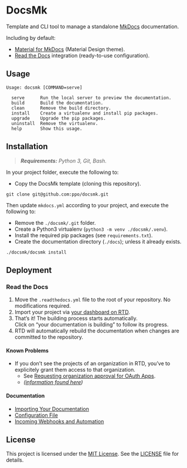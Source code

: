 # DocsMk

Template and CLI tool to manage a standalone [MkDocs](https://www.mkdocs.org/) documentation.

Including by default:

- [Material for MkDocs](https://squidfunk.github.io/mkdocs-material/) (Material Design theme).
- [Read the Docs](https://readthedocs.org/) integration (ready-to-use configuration).


## Usage

```
Usage: docsmk [COMMAND=serve]

  serve      Run the local server to preview the documentation.
  build      Build the documentation.
  clean      Remove the build directory.
  install    Create a virtualenv and install pip packages.
  upgrade    Upgrade the pip packages.
  uninstall  Remove the virtualenv.
  help       Show this usage.
```


## Installation

> _**Requirements:** Python 3, Git, Bash._

In your project folder, execute the following to:

- Copy the DocsMk template (cloning this repository).

```
git clone git@github.com:ppo/docsmk.git
```

Then update `mkdocs.yml` according to your project, and execute the following to:

- Remove the `./docsmk/.git` folder.
- Create a Python3 virtualenv (`python3 -m venv ./docsmk/.venv`).
- Install the required pip packages (see `requirements.txt`).
- Create the documentation directory (`./docs`); unless it already exists.

```
./docsmk/docsmk install
```


## Deployment

### Read the Docs

1. Move the `.readthedocs.yml` file to the root of your repository. No modifications required.
2. Import your project via [your dashboard on RTD](https://readthedocs.org/dashboard/).
3. That’s it! The building process starts automatically.  
   Click on “your documentation is building” to follow its progress.
4. RTD will automatically rebuild the documentation when changes are committed to the repository.


#### Known Problems

- If you don’t see the projects of an organization in RTD, you’ve to explicitely grant them access
  to that organization.
    - See [Requesting organization approval for OAuth Apps](https://docs.github.com/en/github/setting-up-and-managing-your-github-user-account/requesting-organization-approval-for-oauth-apps).
    - _([information found here](https://github.com/readthedocs/readthedocs.org/issues/2044#issuecomment-405940573))_


#### Documentation

- [Importing Your Documentation](https://docs.readthedocs.io/en/stable/intro/import-guide.html)
- [Configuration File](https://docs.readthedocs.io/en/stable/config-file/index.html)
- [Incoming Webhooks and Automation](https://docs.readthedocs.io/en/stable/webhooks.html)


## License

This project is licensed under the [MIT License](https://choosealicense.com/licenses/mit/).
See the [LICENSE](./LICENSE) file for details.
